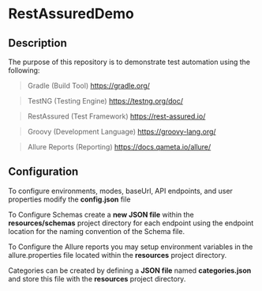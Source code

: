 # **RestAssuredDemo**
## Description
The purpose of this repository is to demonstrate test automation using the following:
>Gradle (Build Tool)
https://gradle.org/

>TestNG (Testing Engine)
https://testng.org/doc/

>RestAssured (Test Framework)
https://rest-assured.io/

>Groovy (Development Language)
https://groovy-lang.org/

>Allure Reports (Reporting)
https://docs.qameta.io/allure/

## Configuration
To configure environments, modes, baseUrl, API endpoints, and user properties modify the **config.json** file

To Configure Schemas create a **new JSON file** within the **resources/schemas** project directory for each endpoint using the endpoint location for the naming convention of the Schema file.

To Configure the Allure reports you may setup environment variables in the allure.properties file located within the **resources** project directory.

Categories can be created by defining a **JSON file** named **categories.json** and store this file with the **resources** project directory.